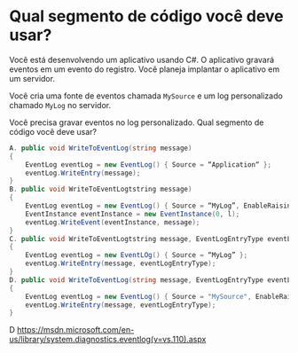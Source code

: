 ﻿Qual segmento de código você deve usar?
==================================

Você está desenvolvendo um aplicativo usando C#. O aplicativo gravará eventos em um evento
do registro. Você planeja implantar o aplicativo em um servidor.

Você cria uma fonte de eventos chamada `MySource` e um log personalizado chamado `MyLog` no
servidor.

Você precisa gravar eventos no log personalizado.
Qual segmento de código você deve usar?

```csharp
A. public void WriteToEventLog(string message)
{
    EventLog eventLog = new EventLog() { Source = “Application“ };
    eventLog.WriteEntry(message);
}
B. public void WriteToEventLogtstring message)
{
    EventLog eventLog = new EventLog() { Source = “MyLog”, EnableRaisingEvents = true };
    EventInstance eventInstance = new EventInstance(0, l);
    eventLog.WriteEvent(eventInstance, message);
}
C. public void WriteToEventLogtstring message, EventLogEntryType eventLogEntryType)
{
    EventLog eventLog = new EventLOg() { Source = “MyLog” };
    eventLog.WriteEntry(message, eventLogEntryType);
}
D. public void WriteToEventLog(string message, EventLogEntryType eventLogEntryType)
{
    EventLog eventLog = new EventLog() { Source = "MySource", EnableRaisingEvents = true };
    eventLog.WriteEntry(message, eventLogEntryType);
}
```


D
https://msdn.microsoft.com/en-us/library/system.diagnostics.eventlog(v=vs.110).aspx


